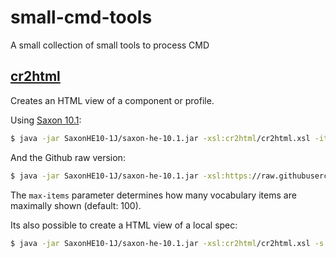 # small-cmd-tools
 A small collection of small tools  to process CMD


## [cr2html](./cr2html)

Creates an HTML view of a component or profile.

Using [Saxon 10.1](https://www.saxonica.com/): 

```sh
$ java -jar SaxonHE10-1J/saxon-he-10.1.jar -xsl:cr2html/cr2html.xsl -it:main id='clarin.eu:cr1:p_1505397653795'
```

And the Github raw version:

```sh
$ java -jar SaxonHE10-1J/saxon-he-10.1.jar -xsl:https://raw.githubusercontent.com/menzowindhouwer/small-cmd-tools/master/cr2html/cr2html.xsl -it:main id='clarin.eu:cr1:c_1271859438110' 'max-items=25'
```

The `max-items` parameter determines how many vocabulary items are maximally shown (default: 100).

Its also possible to create a HTML view of a local spec:

```sh
$ java -jar SaxonHE10-1J/saxon-he-10.1.jar -xsl:cr2html/cr2html.xsl -s:YOUR-LOCAL-SPEC.XML
```
